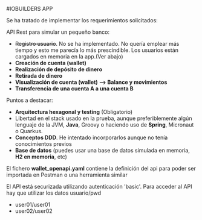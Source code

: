 #IOBUILDERS APP

Se ha tratado de implementar los requerimientos solicitados:

API Rest para simular un pequeño banco:

- ~~Registro usuario~~. No se ha implementado. No quería emplear más tiempo y esto me parecía lo más prescindible. Los usuarios están cargados en memoria en la app.(Ver abajo)
- **Creación de cuenta (wallet)**
- **Realización de depósito de dinero**
- **Retirada de dinero**
- **Visualización de cuenta (wallet) --> Balance y movimientos**
- **Transferencia de una cuenta A a una cuenta B**

Puntos a destacar:

- **Arquitectura hexagonal y testing** (Obligatorio)
- Libertad en el stack usado en la prueba, aunque preferiblemente algún lenguaje de la JVM, **Java**, Groovy o  haciendo uso de **Spring**, Micronaut o Quarkus.
- **Conceptos DDD**. He intentado incorporarlos aunque no tenía conocimientos previos
- **Base de datos** (puedes usar una base de datos simulada en memoria, **H2 en memoria**, etc)

El fichero **wallet_openapi.yaml** contiene la definición del api para poder ser importada en Postman o una herramienta similar

El API está securizada utilizando autenticación 'basic'. Para acceder al API hay que utilizar los datos usuario/pwd
- user01/user01
- user02/user02


